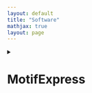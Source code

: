 ```yaml
---
layout: default
title: "Software"
mathjax: true
layout: page
---
```


<details>
<summary> 
  
  # MotifExpress

</summary>
<br>



</details>


